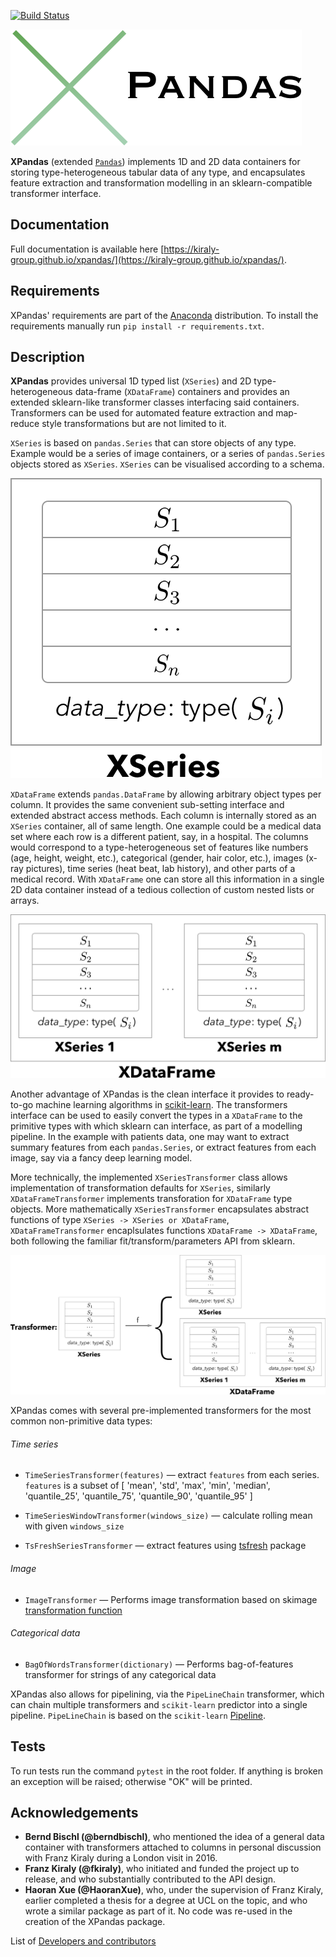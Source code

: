 ﻿[![Build Status](https://travis-ci.org/kiraly-group/xpandas.svg?branch=master)](https://travis-ci.org/kiraly-group/xpandas)

![Logo](/examples/imgs/Logo.png)

**XPandas** (extended [`Pandas`](https://pandas.pydata.org/)) implements 1D and 2D data containers for storing type-heterogeneous tabular data of any type, 
and encapsulates feature extraction and transformation modelling in an sklearn-compatible transformer interface.

## Documentation

Full documentation is available here [https://kiraly-group.github.io/xpandas/](https://kiraly-group.github.io/xpandas/).

## Requirements

XPandas' requirements are part of the [Anaconda](https://www.continuum.io/downloads) distribution. To install the requirements manually run `pip install -r requirements.txt`.

## Description

**XPandas** provides universal 1D typed list (`XSeries`) and 2D type-heterogeneous data-frame (`XDataFrame`) containers
and provides an extended sklearn-like transformer classes interfacing said containers. 
Transformers can be used for automated feature extraction and map-reduce style transformations but are not limited to it.

`XSeries` is based on `pandas.Series` that can store objects of any type.
Example would be a series of image containers, or a series of `pandas.Series` objects stored as `XSeries`.
`XSeries` can be visualised according to a schema.

![XSeries](/examples/imgs/XSeries.png)

`XDataFrame` extends `pandas.DataFrame` by allowing arbitrary object types per column.
It provides the same convenient sub-setting interface and extended abstract access methods.
Each column is internally stored as an `XSeries` container, all of same length. 
One example could be a medical data set where each row is a different patient, say, in a hospital. 
The columns would correspond to a type-heterogeneous set of features like numbers (age, height, weight, etc.), 
categorical (gender, hair color, etc.), images (x-ray pictures), time series (heat beat, lab history), 
and other parts of a medical record.
With `XDataFrame` one can store all this information in a single 2D data container instead of a tedious collection of custom nested lists or arrays.

![XDataFrame](/examples/imgs/XDataFrame.png)

Another advantage of XPandas is the clean interface it provides to ready-to-go machine learning algorithms in 
[scikit-learn](scikit-learn.org). The transformers interface can be used to easily convert the types in a `XDataFrame`
to the primitive types with which sklearn can interface, as part of a modelling pipeline. 
In the example with patients data, one may want to extract summary features from 
each `pandas.Series`, or extract features from each image, say via a fancy deep learning model.

More technically, the implemented `XSeriesTransformer` class allows implementation of transformation defaults
for `XSeries`, similarly `XDataFrameTransformer` implements transforation for `XDataFrame` type objects. 
More mathematically `XSeriesTransformer` encapsulates abstract functions of type `XSeries -> XSeries or XDataFrame`,
`XDataFrameTransformer` encaplsulates functions `XDataFrame -> XDataFrame`, both following the familiar fit/transform/parameters API from sklearn.

![Transformer](/examples/imgs/Transformer.png)

XPandas comes with several pre-implemented transformers for the most common non-primitive data types:

###### Time series
* `TimeSeriesTransformer(features)` — extract `features` from each series.
`features` is a subset of [
        'mean', 'std', 'max', 'min',
        'median', 'quantile_25', 'quantile_75',
        'quantile_90', 'quantile_95'
    ]

* `TimeSeriesWindowTransformer(windows_size)` — calculate rolling mean with given `windows_size`
* `TsFreshSeriesTransformer` — extract features using [tsfresh](tsfresh.readthedocs.io) package


###### Image
* `ImageTransformer` — Performs image transformation based on 
skimage
[transformation function](http://scikit-image.org/docs/dev/api/skimage.transform.html)


###### Categorical data
* `BagOfWordsTransformer(dictionary)` —
Performs bag-of-features transformer for strings of any categorical data


XPandas also allows for pipelining, via the `PipeLineChain` transformer, which can
chain multiple transformers and `scikit-learn` predictor into a single pipeline.
`PipeLineChain` is based on the `scikit-learn`
[Pipeline](http://scikit-learn.org/stable/modules/generated/sklearn.pipeline.Pipeline.html#sklearn.pipeline.Pipeline).

## Tests

To run tests run the command ```pytest``` in the root folder.
If anything is broken an exception will be raised; otherwise "OK" will be printed.


## Acknowledgements

- **Bernd Bischl (@berndbischl)**, who mentioned the idea of a general data container with transformers attached to columns in personal discussion with Franz Kiraly during a London visit in 2016.
- **Franz Kiraly (@fkiraly)**, who initiated and funded the project up to release, and who substantially contributed to the API design.
- **Haoran Xue (@HaoranXue)**, who, under the supervision of Franz Kiraly, earlier completed a thesis for a degree at UCL on the topic, and who wrote a similar package as part of it. No code was re-used in the creation of the XPandas package.


List of [Developers and contributors](AUTHORS.rst)


